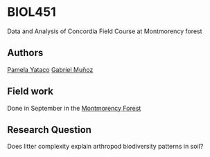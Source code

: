 # BIOL451
Data and Analysis of Concordia Field Course at Montmorency forest 

## Authors
[Pamela Yataco](mailto:pamela.yataco.marques@gmail.com)
[Gabriel Muñoz](https://github.com/fgabriel1891)

## Field work 
Done in September in the  [Montmorency Forest](http://www.foretmontmorency.ca/en/)

## Research Question 
Does litter complexity explain arthropod biodiversity patterns in soil? 

